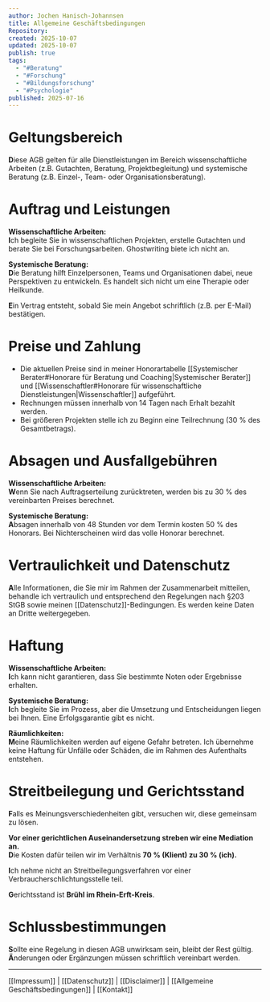 ```yaml
---
author: Jochen Hanisch-Johannsen
title: Allgemeine Geschäftsbedingungen
Repository: 
created: 2025-10-07
updated: 2025-10-07
publish: true
tags:
  - "#Beratung"
  - "#Forschung"
  - "#Bildungsforschung"
  - "#Psychologie"
published: 2025-07-16
---
```


# Geltungsbereich  

**D**iese AGB gelten für alle Dienstleistungen im Bereich wissenschaftliche Arbeiten (z.B. Gutachten, Beratung, Projektbegleitung) und systemische Beratung (z.B. Einzel-, Team- oder Organisationsberatung).  

# Auftrag und Leistungen  

**Wissenschaftliche Arbeiten:**  
**I**ch begleite Sie in wissenschaftlichen Projekten, erstelle Gutachten und berate Sie bei Forschungsarbeiten. Ghostwriting biete ich nicht an.  

**Systemische Beratung:**  
**D**ie Beratung hilft Einzelpersonen, Teams und Organisationen dabei, neue Perspektiven zu entwickeln. Es handelt sich nicht um eine Therapie oder Heilkunde.  

**E**in Vertrag entsteht, sobald Sie mein Angebot schriftlich (z.B. per E-Mail) bestätigen.  

# Preise und Zahlung  

- Die aktuellen Preise sind in meiner Honorartabelle  [[Systemischer Berater#Honorare für Beratung und Coaching|Systemischer Berater]] und [[Wissenschaftler#Honorare für wissenschaftliche Dienstleistungen|Wissenschaftler]] aufgeführt.  
- Rechnungen müssen innerhalb von 14 Tagen nach Erhalt bezahlt werden.  
- Bei größeren Projekten stelle ich zu Beginn eine Teilrechnung (30 % des Gesamtbetrags).  

# Absagen und Ausfallgebühren  

**Wissenschaftliche Arbeiten:**  
**W**enn Sie nach Auftragserteilung zurücktreten, werden bis zu 30 % des vereinbarten Preises berechnet.  

**Systemische Beratung:**  
**A**bsagen innerhalb von 48 Stunden vor dem Termin kosten 50 % des Honorars. Bei Nichterscheinen wird das volle Honorar berechnet.  

# Vertraulichkeit und Datenschutz  

**A**lle Informationen, die Sie mir im Rahmen der Zusammenarbeit mitteilen, behandle ich vertraulich und entsprechend den Regelungen nach §203 StGB sowie meinen [[Datenschutz]]-Bedingungen. Es werden keine Daten an Dritte weitergegeben.  

# Haftung  

**Wissenschaftliche Arbeiten:**  
**I**ch kann nicht garantieren, dass Sie bestimmte Noten oder Ergebnisse erhalten.  

**Systemische Beratung:**  
**I**ch begleite Sie im Prozess, aber die Umsetzung und Entscheidungen liegen bei Ihnen. Eine Erfolgsgarantie gibt es nicht.  

**Räumlichkeiten:**  
**M**eine Räumlichkeiten werden auf eigene Gefahr betreten. Ich übernehme keine Haftung für Unfälle oder Schäden, die im Rahmen des Aufenthalts entstehen.  

# Streitbeilegung und Gerichtsstand  

**F**alls es Meinungsverschiedenheiten gibt, versuchen wir, diese gemeinsam zu lösen.  

**Vor einer gerichtlichen Auseinandersetzung streben wir eine Mediation an.**  
**D**ie Kosten dafür teilen wir im Verhältnis **70 % (Klient) zu 30 % (ich).**  

**I**ch nehme nicht an Streitbeilegungsverfahren vor einer Verbraucherschlichtungsstelle teil.  

**G**erichtsstand ist **Brühl im Rhein-Erft-Kreis**.  

# Schlussbestimmungen  

**S**ollte eine Regelung in diesen AGB unwirksam sein, bleibt der Rest gültig.  
**Ä**nderungen oder Ergänzungen müssen schriftlich vereinbart werden.  

---

[[Impressum]] | [[Datenschutz]] | [[Disclaimer]] | [[Allgemeine Geschäftsbedingungen]] | [[Kontakt]]
